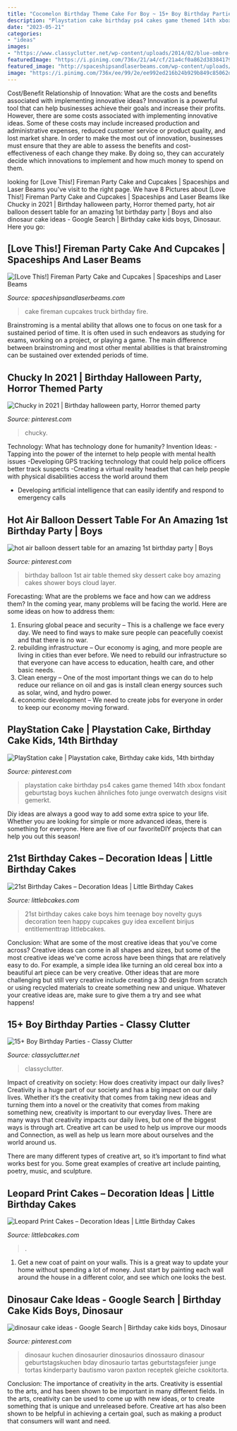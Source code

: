```yaml
---
title: "Cocomelon Birthday Theme Cake For Boy ~ 15+ Boy Birthday Parties"
description: "Playstation cake birthday ps4 cakes game themed 14th xbox fondant geburtstag boys kuchen ähnliches foto junge overwatch designs visit gemerkt"
date: "2023-05-21"
categories:
- "ideas"
images:
- "https://www.classyclutter.net/wp-content/uploads/2014/02/blue-ombre-dessert-table-cake.jpg"
featuredImage: "https://i.pinimg.com/736x/21/a4/cf/21a4cf0a862d38384179ff47f68d5972.jpg"
featured_image: "http://spaceshipsandlaserbeams.com/wp-content/uploads/2015/09/fireman_fire_truck_birthday_cake.jpg"
image: "https://i.pinimg.com/736x/ee/99/2e/ee992ed216b24b929b849c85062d6f55.jpg"
---
```



Cost/Benefit Relationship of Innovation: What are the costs and benefits associated with implementing innovative ideas?
Innovation is a powerful tool that can help businesses achieve their goals and increase their profits. However, there are some costs associated with implementing innovative ideas. Some of these costs may include increased production and administrative expenses, reduced customer service or product quality, and lost market share. In order to make the most out of innovation, businesses must ensure that they are able to assess the benefits and cost-effectiveness of each change they make. By doing so, they can accurately decide which innovations to implement and how much money to spend on them.

	

		
looking for [Love This!] Fireman Party Cake and Cupcakes | Spaceships and Laser Beams you've visit to the right page. We have 8 Pictures about [Love This!] Fireman Party Cake and Cupcakes | Spaceships and Laser Beams like Chucky in 2021 | Birthday halloween party, Horror themed party, hot air balloon dessert table for an amazing 1st birthday party | Boys and also dinosaur cake ideas - Google Search | Birthday cake kids boys, Dinosaur. Here you go:
		
    
## [Love This!] Fireman Party Cake And Cupcakes | Spaceships And Laser Beams

<img loading=lazy src="http://spaceshipsandlaserbeams.com/wp-content/uploads/2015/09/fireman_fire_truck_birthday_cake.jpg" onerror="this.onerror=null;this.src='https://tse1.mm.bing.net/th?id=OIP.2fGvo174fD_37H9vGd6UdgHaLJ&amp;pid=15.1';" alt="[Love This!] Fireman Party Cake and Cupcakes | Spaceships and Laser Beams">

_Source: spaceshipsandlaserbeams.com_

>cake fireman cupcakes truck birthday fire. 

	

Brainstroming is a mental ability that allows one to focus on one task for a sustained period of time. It is often used in such endeavors as studying for exams, working on a project, or playing a game. The main difference between brainstroming and most other mental abilities is that brainstroming can be sustained over extended periods of time.

    
## Chucky In 2021 | Birthday Halloween Party, Horror Themed Party

<img loading=lazy src="https://i.pinimg.com/736x/ee/99/2e/ee992ed216b24b929b849c85062d6f55.jpg" onerror="this.onerror=null;this.src='https://tse4.mm.bing.net/th?id=OIP.s5dATGOzb2qV3dmzDkEnogHaJ3&amp;pid=15.1';" alt="Chucky in 2021 | Birthday halloween party, Horror themed party">

_Source: pinterest.com_

>chucky. 

	

Technology: What has technology done for humanity?
Invention Ideas: 
-Tapping into the power of the internet to help people with mental health issues 
-Developing GPS tracking technology that could help police officers better track suspects 
-Creating a virtual reality headset that can help people with physical disabilities access the world around them 
- Developing artificial intelligence that can easily identify and respond to emergency calls

    
## Hot Air Balloon Dessert Table For An Amazing 1st Birthday Party | Boys

<img loading=lazy src="https://i.pinimg.com/736x/21/a4/cf/21a4cf0a862d38384179ff47f68d5972.jpg" onerror="this.onerror=null;this.src='https://tse3.mm.bing.net/th?id=OIP.9pKFEpzmgSPgniHr1vuobgHaLH&amp;pid=15.1';" alt="hot air balloon dessert table for an amazing 1st birthday party | Boys">

_Source: pinterest.com_

>birthday balloon 1st air table themed sky dessert cake boy amazing cakes shower boys cloud layer. 

	

Forecasting: What are the problems we face and how can we address them?
In the coming year, many problems will be facing the world. Here are some ideas on how to address them: 
1. Ensuring global peace and security – This is a challenge we face every day. We need to find ways to make sure people can peacefully coexist and that there is no war. 
2. rebuilding infrastructure – Our economy is aging, and more people are living in cities than ever before. We need to rebuild our infrastructure so that everyone can have access to education, health care, and other basic needs. 
3. Clean energy – One of the most important things we can do to help reduce our reliance on oil and gas is install clean energy sources such as solar, wind, and hydro power. 
4. economic development – We need to create jobs for everyone in order to keep our economy moving forward.

    
## PlayStation Cake | Playstation Cake, Birthday Cake Kids, 14th Birthday

<img loading=lazy src="https://i.pinimg.com/736x/d5/fb/c8/d5fbc83a9c488f6ff931d7761a4aa720.jpg" onerror="this.onerror=null;this.src='https://tse1.mm.bing.net/th?id=OIP.CdbzRryb9oJJ0FRI8597pgHaJ3&amp;pid=15.1';" alt="PlayStation cake | Playstation cake, Birthday cake kids, 14th birthday">

_Source: pinterest.com_

>playstation cake birthday ps4 cakes game themed 14th xbox fondant geburtstag boys kuchen ähnliches foto junge overwatch designs visit gemerkt. 

	

Diy ideas are always a good way to add some extra spice to your life. Whether you are looking for simple or more advanced ideas, there is something for everyone. Here are five of our favoriteDIY projects that can help you out this season!

    
## 21st Birthday Cakes – Decoration Ideas | Little Birthday Cakes

<img loading=lazy src="http://www.littlebcakes.com/wp-content/uploads/2014/02/21st-Birthday-Cake-768x1024.jpg" onerror="this.onerror=null;this.src='https://tse2.mm.bing.net/th?id=OIP.dDSNhLNVPcQaiIWfbp_0LwHaJ4&amp;pid=15.1';" alt="21st Birthday Cakes – Decoration Ideas | Little Birthday Cakes">

_Source: littlebcakes.com_

>21st birthday cakes cake boys him teenage boy novelty guys decoration teen happy cupcakes guy idea excellent birijus entitlementtrap littlebcakes. 

	

Conclusion: What are some of the most creative ideas that you've come across?
Creative ideas can come in all shapes and sizes, but some of the most creative ideas we've come across have been things that are relatively easy to do. For example, a simple idea like turning an old cereal box into a beautiful art piece can be very creative. Other ideas that are more challenging but still very creative include creating a 3D design from scratch or using recycled materials to create something new and unique. Whatever your creative ideas are, make sure to give them a try and see what happens!

    
## 15+ Boy Birthday Parties - Classy Clutter

<img loading=lazy src="https://www.classyclutter.net/wp-content/uploads/2014/02/blue-ombre-dessert-table-cake.jpg" onerror="this.onerror=null;this.src='https://tse2.mm.bing.net/th?id=OIP.1SALzzQVuHrO2ckPT42DTAHaJ7&amp;pid=15.1';" alt="15+ Boy Birthday Parties - Classy Clutter">

_Source: classyclutter.net_

>classyclutter. 

	

Impact of creativity on society: How does creativity impact our daily lives?
Creativity is a huge part of our society and has a big impact on our daily lives. Whether it’s the creativity that comes from taking new ideas and turning them into a novel or the creativity that comes from making something new, creativity is important to our everyday lives.
There are many ways that creativity impacts our daily lives, but one of the biggest ways is through art. Creative art can be used to help us improve our moods and Connection, as well as help us learn more about ourselves and the world around us.

There are many different types of creative art, so it’s important to find what works best for you. Some great examples of creative art include painting, poetry, music, and sculpture.

    
## Leopard Print Cakes – Decoration Ideas | Little Birthday Cakes

<img loading=lazy src="https://www.littlebcakes.com/wp-content/uploads/2014/02/Leopard-Print-Cake-Ideas-767x1024.jpg" onerror="this.onerror=null;this.src='https://tse2.mm.bing.net/th?id=OIP.JIJIzbMKTlB4tiGHmdJIBQHaJ4&amp;pid=15.1';" alt="Leopard Print Cakes – Decoration Ideas | Little Birthday Cakes">

_Source: littlebcakes.com_

>. 

	

1. Get a new coat of paint on your walls. This is a great way to update your home without spending a lot of money. Just start by painting each wall around the house in a different color, and see which one looks the best.

    
## Dinosaur Cake Ideas - Google Search | Birthday Cake Kids Boys, Dinosaur

<img loading=lazy src="https://i.pinimg.com/736x/45/df/14/45df149e7af34e704c8071b5bfd0218d.jpg" onerror="this.onerror=null;this.src='https://tse1.mm.bing.net/th?id=OIP.P3SG0Nlg7NtYofFgYLSsEgHaJ3&amp;pid=15.1';" alt="dinosaur cake ideas - Google Search | Birthday cake kids boys, Dinosaur">

_Source: pinterest.com_

>dinosaur kuchen dinosaurier dinosaurios dinossauro dinasour geburtstagskuchen bday dinosaurio tartas geburtstagsfeier junge tortas kinderparty bautismo varon paxton receptek gleiche csokitorta. 

	

Conclusion: The importance of creativity in the arts.
Creativity is essential to the arts, and has been shown to be important in many different fields. In the arts, creativity can be used to come up with new ideas, or to create something that is unique and unreleased before. Creative art has also been shown to be helpful in achieving a certain goal, such as making a product that consumers will want and need.

